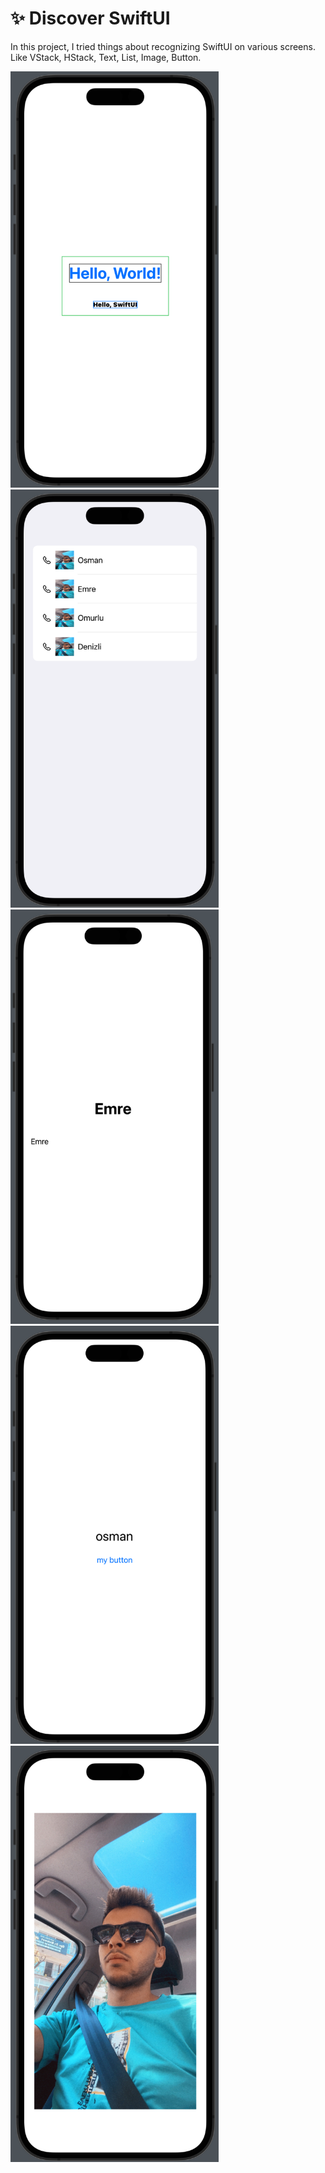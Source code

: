 # :sparkles: Discover SwiftUI
In this project, I tried things about recognizing SwiftUI on various screens. Like VStack, HStack, Text, List, Image, Button.

<p float="left">
<img width="333" src="/Projects/000-Discover-SwiftUI/ss/ss1.png">
<img width="333" src="/Projects/000-Discover-SwiftUI/ss/ss2.png">
<img width="333" src="/Projects/000-Discover-SwiftUI/ss/ss3.png">
<img width="333" src="/Projects/000-Discover-SwiftUI/ss/ss4.png">
<img width="333" src="/Projects/000-Discover-SwiftUI/ss/ss5.png">
</p>

